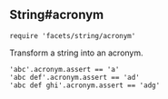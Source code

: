 ## String#acronym

    require 'facets/string/acronym'

Transform a string into an acronym.

    'abc'.acronym.assert == 'a'
    'abc def'.acronym.assert == 'ad'
    'abc def ghi'.acronym.assert == 'adg'
